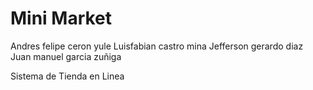 # Mini Market


Andres felipe ceron yule
Luisfabian castro mina
Jefferson gerardo diaz
Juan manuel garcia zuñiga 


Sistema de Tienda en Linea

